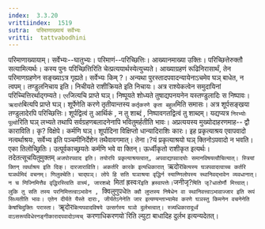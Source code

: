 ```yaml
---
index:  3.3.20
vrittiindex:  1519
sutra:  परिमाणाख्यायं सर्वेभ्यः
vritti:  tattvabodhini 
---
```


परिमाणाख्यायाम्। सर्वेभ्यः--घातुभ्यः। परिमाणं--परिच्छित्तिः। आख्यानमाख्या उक्तिः। परिच्छित्तेरुक्तौ सत्यामित्यर्थः। कस्य पुनः परिच्छित्तिरिति चेत्प्रत्ययार्थस्येत्युच्यते। आख्याग्रहणं रूढिनिरासार्थं, तेन परिमाणग्रहणेन सङ्ख्याऽत्र गृह्यते। सर्वेभ्यः किम् ?। अन्यथा पुरस्तादपवादन्यायेनाऽचमेव घञ् बाधेत, न त्वपम्। तण्डुलनिचाय इति। निचीयते राशीक्रियते इति निचायः। अत्र राश्येकत्वेन समुदायिनां परिच्चित्तिरर्थाद्गम्यते। `एर`जित्यचि प्राप्ते घञ्। निष्पूयते शोध्यते तुषाद्यपनयनेन यस्तण्डुलादिः स निष्पावः। `ऋदारो`बित्यपि प्राप्ते घञ्। शूर्पेणेति करणे तृतीयान्तस्य `कर्तृकरणे कृता बहुल`मिति समासः। अत्र शूर्पसङ्खया तण्डुलादेरपि परिच्छित्तिः। शूर्पद्वित्वं तु आर्थिकं , न तु शाब्दं , निष्पावगतद्वित्वं तु शाब्दम्। यद्यप्यत्र `निरभ्योः पूल्वो`रिति घञ् लभ्यते तथापि सर्वग्रहणबलादनेनापि भवितुमर्हतीति भावः। अप्रत्ययस्य मुख्योदाहरणमाह-- द्वौ काराविति। कृ? विक्षेपे। कर्मणि घञ्। शूर्पादिना विक्षिप्तो धान्यादिराशिः कारः। इह प्रकृत्याश्रय एवापवादो नत्वर्थाश्रयः, सर्वेभ्य इति पञ्चमीनिर्देशेन तथैवावगमात्। तेना।?यं प्रकृत्याश्रयो घञ् क्तिनोऽपवादो न भवति। एका तिलोच्छ्रितिः। उत्पूर्वकाच्छ्रयतेः कर्मणि भवे वा क्तिन्। ऊर्ध्वीकृतो राशीकृत इत्यर्थः। तदेतत्सूचयितुमुक्तम् `अजपोरपवाद इति। तयोरपि प्रकृत्याश्रयत्वात्, अपवाद्यापवादयोः समानविषयत्वौचित्यात्। स्त्रियां क्तिन् त्वर्थाश्रय इति दिक्। दारजाराविति। अकर्तरि कारके इत्यधिकारात् `ऋदोर`बित्यस्य घञपवादत्वाच्च कर्तरि घञर्थमिदं वचनम्। णिलुक्चेति। चाद्घञ्। लोपे हि सति घञाश्रया वृद्धिर्न स्याण्णिलोपस्य स्थानिवद्भावेन व्यवधानात्। न च णिज्निमित्तैव वृद्धिरस्त्विति वाच्यं, जारशब्दे `मितां ह्रस्वःर` इति ह्रस्वापत्तेः। `जनीजृ?`षिति जृ?धातोर्णौ मित्त्वात्। लुकि तु सति तस्य परनिमित्तत्वाऽभावेन , `क्विलुगुपधे`ति क्वौ लुप्तस्य निषेधेन वा स्थानिवत्त्वाऽभावाज्जार इति रूपं सिध्यतीति भावः। एतेन दीर्यते यैस्ते दाराः, जीर्यतेऽनेनेति जार इत्यण्यन्ताभ्यामेव करणे घञस्तु किमनेन वचनेनेति केषांचिदुक्तिः परास्ता। `ॠदोर`बित्यपवादविषये उत्सर्गस्य घञो दुर्लभत्वात्। स्त्र्यधिकारादूर्ध्वं वाऽसरूपविधेरनङ्गीकारादपवादोऽप्यच् `करणाधिकरणयो`रिति ल्युटा बाधादिह दुर्लभ इत्यन्यदेतत्। 

